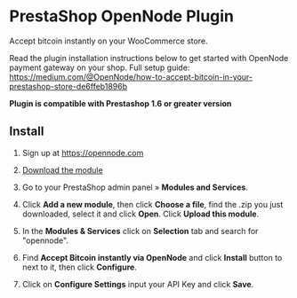 # PrestaShop OpenNode Plugin

Accept bitcoin instantly on your WooCommerce store.

Read the plugin installation instructions below to get started with OpenNode payment gateway on your shop.
Full setup guide: <https://medium.com/@OpenNode/how-to-accept-bitcoin-in-your-prestashop-store-de6ffeb1896b>

**Plugin is compatible with Prestashop 1.6 or greater version**

## Install

1. Sign up at <https://opennode.com>

2. [Download the module](https://github.com/opennodedev/prestashop/releases/download/download/opennode.zip)

2. Go to your PrestaShop admin panel » **Modules and Services**.

3. Click **Add a new module**, then click **Choose a file**, find the .zip you just downloaded, select it and click **Open**. Click **Upload this module**.

4. In the **Modules & Services** click on **Selection** tab and search for "opennode".

5. Find **Accept Bitcoin instantly via OpenNode** and click **Install** button to next to it, then click **Configure**.

6. Click on **Configure Settings** input your API Key and click **Save**.
